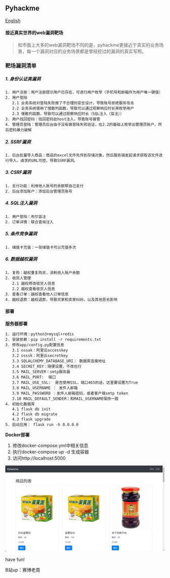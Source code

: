 ## Pyhackme

[English](readme_en.md)

#### 接近真实世界的web漏洞靶场

> 和市面上大多的web漏洞靶场不同的是，pyhackme更接近于真实的业务场景，每一个漏洞对应的业务场景都是曾经挖过的漏洞的真实写照。

### 靶场漏洞清单

##### 1. 身份认证类漏洞
```buildoutcfg
1. 用户注册：用户注册提示用户已存在，可进行用户枚举（手机号和邮箱作为用户唯一键值）
2. 用户登陆
   2.1 业务系统对登陆失败做了不合理的安全设计，导致账号拒绝服务攻击
   2.2 业务系统使用了慢散列函数，导致可以通过观察响应时长来枚举用户
   2.3 慢散列函数，导致可以通过观察响应时长（SQL注入（盲注））
3. 用户找回密码：找回密码处host注入，导致账号接管
4. 管理员登陆：管理员后台由于没有做登陆失败验证，在2.2的基础上枚举出管理员账户，然后密码暴力破解
```


##### 2. SSRF漏洞
```buildoutcfg
1. 后台批量导入商品：商品的excel文件先传到存储对象，然后服务端发起请求获取该文件进行导入。请求的URL可控，导致SSRF漏洞。
```

##### 3. CSRF漏洞
```buildoutcfg
1. 支付功能：利用他人账号的余额帮自己支付
2. 后台添加账户：添加后台管理员账号
```
##### 4. SQL注入漏洞
```buildoutcfg
1. 用户登陆：布尔盲注
2. 订单详情：联合查询注入
```

##### 5. 条件竞争漏洞
```buildoutcfg
1. 储值卡充值：一张储值卡可以充值多次
```

##### 6. 数据越权漏洞
```buildoutcfg
1. 复购：越权重复购买，消耗他人账户余额
2. 收货人管理
   2.1 越权修改收货人信息
   2.2 越权查看收货人信息
3. 查看订单：越权查看他人订单信息
4. 越权退款：越权退款，导致买家和卖家纠纷，以及其他恶劣影响
```


#### 部署
**服务器部署**
```
1. 运行环境：python3+mysql+redis
2. 安装依赖：pip install -r requirements.txt
3. 修改app/config.py配置信息
   3.1 ossak：阿里云accesskey
   3.2 osssk：阿里云secretkey
   3.3 SQLALCHEMY_DATABASE_URI： 数据库连接地址
   3.4 SECRET_KEY：随便设置，不改也行
   3.5 MAIL_SERVER：smtp服务器
   3.6 MAIL_PORT:  端口
   3.7 MAIL_USE_SSL:  是否使用SSL，端口465的话，这里要设置为True
   3.8 MAIL_USERNAME ： 发件人邮箱
   3.9 MAIL_PASSWORD ：发件人邮箱密码，或者客户端smtp token
   3.10 MAIL_DEFAULT_SENDER：和MAIL_USERNAME保持一致
4. 初始化数据库
   4.1 flask db init
   4.2 flask db migrate
   4.3 flask upgrade
5. 启动应用： flask run -h 0.0.0.0
```

**Docker部署**
1. 修改docker-compose.yml中相关信息
2. 执行docker-compose up -d 生成容器
3. 访问http://localhost:5000


![](./screenhot/1.jpg)

have fun!

B站up：赛博老周